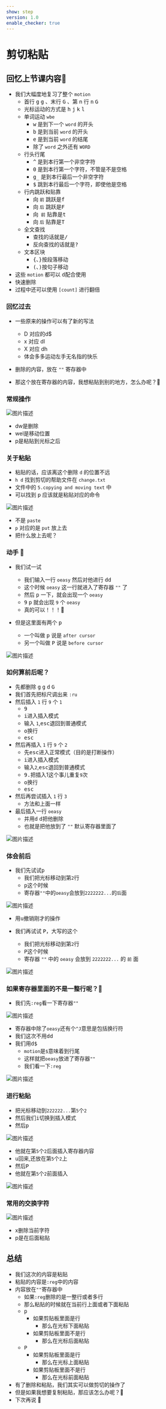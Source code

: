 ```yaml
---
show: step
version: 1.0
enable_checker: true
---
```


# 剪切粘贴

## 回忆上节课内容🤔

- 我们大幅度地复习了整个 `motion`
	- 首行 <kbd>g</kbd> <kbd>g</kbd> 、末行 <kbd>G</kbd> 、第 n 行 <kbd>n</kbd> <kbd>G</kbd> 
	- 光标运动的方式是 <kbd>h</kbd> <kbd>j</kbd> <kbd>k</kbd> <kbd>l</kbd> 
	- 单词运动 `wbe`
		- <kbd>w</kbd> 是到下一个 `word` 的开头
		- <kbd>b</kbd> 是到当前 `word` 的开头
		- <kbd>e</kbd> 是到当前 `word` 的结尾
		- 除了 `word` 之外还有 `WORD`
	- 行头行尾
		- <kbd>^</kbd> 是到本行第一个非空字符
		- <kbd>0</kbd> 是到本行第一个字符，不管是不是空格
		- <kbd>g</kbd><kbd>_</kbd> 是到本行最后一个非空字符
		- <kbd>$</kbd> 跳到本行最后一个字符，即使他是空格
	- 行内跳跃和贴靠
	    - 向 `前` 跳跃是<kbd>f</kbd>
	    - 向 `后` 跳跃是<kbd>F</kbd>
	    - 向` 前` 贴靠是<kbd>t</kbd>
	    - 向 `后` 贴靠是<kbd>T</kbd>
	- 全文查找
		- 查找的话就是<kbd>/</kbd>
		- 反向查找的话就是<kbd>?</kbd>	
	- 文本区块
		- <kbd>{</kbd>、<kbd>}</kbd>按段落移动
		- <kbd>(</kbd>、<kbd>)</kbd>按句子移动
- 这些 `motion` 都可以 <kbd>d</kbd>配合使用
- 快速删除
- 过程中还可以使用 `[count]` 进行翻倍

### 回忆过去

- 一些原来的操作可以有了新的写法
	- D 对应的d$
	- x 对应 dl
	- X 对应 dh
	- 体会多多运动左手无名指的快乐

- 删除的内容，放在 `""` 寄存器中
- 那这个放在寄存器的内容，我想粘贴到别的地方，怎么办呢？🤔

### 常规操作

![图片描述](https://doc.shiyanlou.com/courses/uid1190679-20210706-1625537526931)

- dw是删除
- wel是移动位置
- p是粘贴到光标之后

### 关于粘贴

- 粘贴的话，应该离这个删除 `d` 的位置不远
- `h d` 找到剪切的帮助文件在 `change.txt`
- 文件中的 `5.copying and moving text` 中
- 可以找到 <kbd>p</kbd> 应该就是粘贴对应的命令


![图片描述](https://doc.shiyanlou.com/courses/uid1190679-20210130-1611989489682)

- 不是 `paste`
- `p` 对应的是 `put` 放上去
- 把什么放上去呢？

### 动手 👊
- 我们试一试
	- 我们输入一行 `oeasy` 然后对他进行 <kbd>d</kbd><kbd>d</kbd>
	- 这个时候 `oeasy` 这一行就进入了寄存器 `""` 了
	- 然后 <kbd>p</kbd> 一下，就会出现一个 `oeasy`
	- <kbd>9</kbd> <kbd>p</kbd> 就会出现 `9` 个 `oeasy`
	- 真的可以！！！🤪
	
- 但是这里面有两个 <kbd>p</kbd>
	- 一个叫做 <kbd>p</kbd> 说是 `after cursor`
	- 另一个叫做 <kbd>P</kbd> 说是 `before cursor`

![图片描述](https://doc.shiyanlou.com/courses/uid1190679-20210130-1611989489682)


### 如何算前后呢？
- 先都删除 <kbd>g</kbd> <kbd>g</kbd> <kbd>d</kbd> <kbd>G</kbd>
- 我们首先把标尺调出来 `:ru`
- 然后插入 `1` 行 `9` 个 `1`
  - <kbd>9</kbd>
  - <kbd>i</kbd>进入插入模式
  - 输入 `1`,<kbd>esc</kbd>退回到普通模式
  - <kbd>o</kbd>换行
  - <kbd>esc</kbd>
- 然后再插入 `1` 行 `9` 个 `2`
  - 先<kbd>esc</kbd>进入正常模式（目的是打断操作）
  - <kbd>i</kbd>进入插入模式
  - 输入`2`,<kbd>esc</kbd>退回到普通模式
  - <kbd>9</kbd><kbd>.</kbd>把插入1这个事儿重复`9`次
  - <kbd>o</kbd>换行
  - <kbd>esc</kbd>
- 然后再尝试插入 `1` 行 `3`
  - 方法和上面一样 
- 最后插入一行 `oeasy`
	- 并用<kbd>d</kbd> <kbd>d</kbd>把他删除
	- 也就是把他放到了 `""` 默认寄存器里面了

![图片描述](https://doc.shiyanlou.com/courses/uid1190679-20210130-1611990418354)


### 体会前后
- 我们先试试<kbd>p</kbd>
	-  我们把光标移动到第`2`行
	-  <kbd>p</kbd>这个时候
	-  寄存器`""`中的`oeasy`会放到`2222222...`的`后`面

![图片描述](https://doc.shiyanlou.com/courses/uid1190679-20210130-1611990575789)

- 用<kbd>u</kbd>撤销刚才的操作

- 我们再试试 <kbd>P</kbd>，大写的这个
	-  我们把光标移动到第`2`行
	-  <kbd>P</kbd>这个时候
	-  寄存器 `""` 中的 `oeasy` 会放到 `2222222...` 的 `前` 面

![图片描述](https://doc.shiyanlou.com/courses/uid1190679-20210130-1611990722922)
	

### 如果寄存器里面的不是一整行呢？🤔

- 我们先`:reg`看一下寄存器`""`

![图片描述](https://doc.shiyanlou.com/courses/uid1190679-20210130-1611990945344)

- 寄存器中除了`oeasy`还有个`^J`意思是包括换行符
- 我们这次不用<kbd>d</kbd><kbd>d</kbd>
- 我们用<kbd>d</kbd><kbd>$</kbd>
	- `motion`是`$`意味着到行尾
	- 这样就把`oeasy`放进了寄存器`""`
	- 我们看一下`:reg`

![图片描述](https://doc.shiyanlou.com/courses/uid1190679-20210130-1611991163058)

### 进行粘贴

- 把光标移动到`222222...`第`5`个`2`
- 然后我们<kbd>i</kbd>切换到插入模式
- 然后<kbd>p</kbd>

![图片描述](https://doc.shiyanlou.com/courses/uid1190679-20210130-1611991313872)

- 他就在第`5`个`2`后面插入寄存器内容
- <kbd>u</kbd>回来,还放在第`5`个`2`上
- 然后<kbd>P</kbd>
- 他就在第`5`个`2`前面插入

![图片描述](https://doc.shiyanlou.com/courses/uid1190679-20210130-1611991451677)

### 常用的交换字符

![图片描述](https://doc.shiyanlou.com/courses/uid1190679-20210706-1625537604777)

- x删除当前字符
- p是在后面粘贴

## 总结

- 我们这次的内容是粘贴
- 粘贴的内容是`:reg`中的内容
- 内容放在`""`寄存器中
	- 如果`:reg`删除的是一整行或者多行
	- 那么粘贴的时候就在当前行上面或者下面粘贴
	- <kbd>p</kbd>
		- 如果剪贴板里面是行
			-	那么在光标下面粘贴
		- 如果剪贴板里面不是行
			-	那么在光标后面粘贴
	- <kbd>P</kbd>
		- 如果剪贴板里面是行
			- 那么在光标上面粘贴
		- 如果剪贴板里面不是行
			- 那么在光标前面粘贴
- 有了删除和粘贴，我们其实可以做剪切的操作了
- 但是如果我想要复制粘贴，那应该怎么办呢？🤔
- 下次再说 👋






